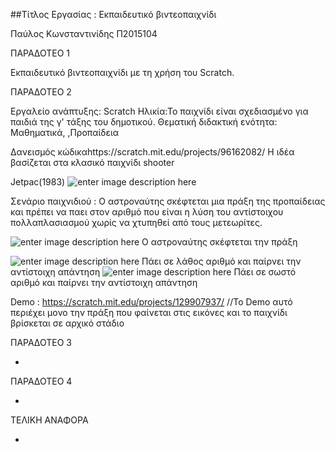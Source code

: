 ##Τίτλος Εργασίας : Εκπαιδευτικό βιντεοπαιχνίδι

Παύλος Κωνσταντινίδης Π2015104

ΠΑΡΑΔΟΤΕΟ 1

Εκπαιδευτικό βιντεοπαιχνίδι με τη χρήση του Scratch.

ΠΑΡΑΔΟΤΕΟ 2

Εργαλείο ανάπτυξης: Scratch
Ηλικία:Το παιχνίδι είναι σχεδιασμένο για παιδιά της γ' τάξης του δημοτικού.
Θεματική διδακτική ενότητα: Μαθηματικά, ,Προπαίδεια

Δανεισμός κώδικαhttps://scratch.mit.edu/projects/96162082/
Η ιδέα βασίζεται στα κλασικό παιχνίδι shooter



Jetpac(1983)
![enter image description here](https://lh3.googleusercontent.com/-eyBpI0NOc2A/WCNjKqrjvKI/AAAAAAAAACE/h1R5ysNj4J4fGR5TtwoRXsE3VZCS8dX8wCLcB/s0/%25CE%25B1%25CF%2581%25CF%2587%25CE%25B9%25CE%25BA%25CE%25BF+%25CF%2580%25CE%25B1%25CE%25B9%25CF%2587%25CE%25BD%25CE%25B9%25CE%25B4%25CE%25B9.png "αρχικο παιχνιδι.png")

Σενάριο παιχνιδιού : Ο αστροναύτης σκέφτεται μια πράξη της προπαίδειας και πρέπει να παει στον  αριθμό που είναι η λύση του αντίστοιχου πολλαπλασιασμού χωρίς να χτυπηθεί από τους μετεωρίτες.


![enter image description here](https://lh3.googleusercontent.com/cl_d_42CuHPWaM27VULx226b40tsVjjqZD7fN3VMitj19AUNdCSJPaqLQ24804DQdZRXhsc=s0 "ερωτηση jetpack.png")
Ο αστροναύτης σκέφτεται την πράξη

![enter image description here](https://lh3.googleusercontent.com/-7nATSgCpXmY/WCNlKjD7QgI/AAAAAAAAACY/_GGpJb7MQPIQs7I5mArLqAm5mq5XquVLwCLcB/s0/%25CE%25BB%25CE%25B1%25CE%25B8%25CE%25BF%25CF%2582+%25CE%25B1%25CF%2580%25CE%25B1%25CE%25BD%25CF%2584%25CE%25B7%25CF%2583%25CE%25B7+%25CE%25B1%25CF%2580%25CE%25BF+%25CF%2584%25CE%25B7%25CE%25BD+1%25CE%25B7+%25CF%2580%25CE%25B9%25CF%2583%25CF%2584%25CE%25B1.png "λαθος απαντηση απο την 1η πιστα.png")
Πάει σε λάθος αριθμό και παίρνει την αντίστοιχη απάντηση
![enter image description here](https://lh3.googleusercontent.com/-jZHSmVYib08/WCNl9kiCZ8I/AAAAAAAAACw/0KSLI43m3CMmn18dGfOk1GvnyeFsvy35QCLcB/s0/%25CF%2583%25CF%2589%25CF%2583%25CF%2584%25CE%25B7+%25CE%25B1%25CF%2580%25CE%25B1%25CE%25BD%25CF%2584%25CE%25B7%25CF%2583%25CE%25B7.png "σωστη απαντηση.png")
Πάει σε σωστό αριθμό και παίρνει την αντίστοιχη απάντηση

Demo :  https://scratch.mit.edu/projects/129907937/
//Το Demo αυτό περιέχει μονο την πράξη που φαίνεται στις εικόνες και το παιχνίδι βρίσκεται σε αρχικό στάδιο




ΠΑΡΑΔΟΤΕΟ 3

-

ΠΑΡΑΔΟΤΕΟ 4

-

ΤΕΛΙΚΗ ΑΝΑΦΟΡΑ

-
